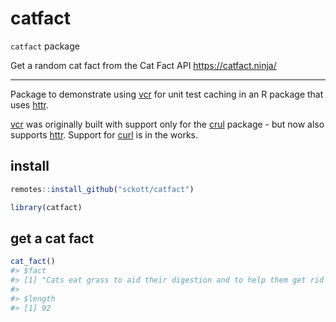 catfact
=======




`catfact` package

Get a random cat fact from the Cat Fact API <https://catfact.ninja/>


----

Package to demonstrate using [vcr][] for unit test caching in an R package that uses [httr][].

[vcr][] was originally built with support only for the [crul][] package - but now also supports [httr][]. Support for [curl][] is in the works.

## install


```r
remotes::install_github("sckott/catfact")
```


```r
library(catfact)
```

## get a cat fact


```r
cat_fact()
#> $fact
#> [1] "Cats eat grass to aid their digestion and to help them get rid of any fur in their stomachs."
#> 
#> $length
#> [1] 92
```


[vcr]: https://github.com/ropensci/vcr
[crul]: https://github.com/ropensci/crul
[httr]: https://github.com/r-lib/httr
[curl]: https://github.com/jeroen/curl
